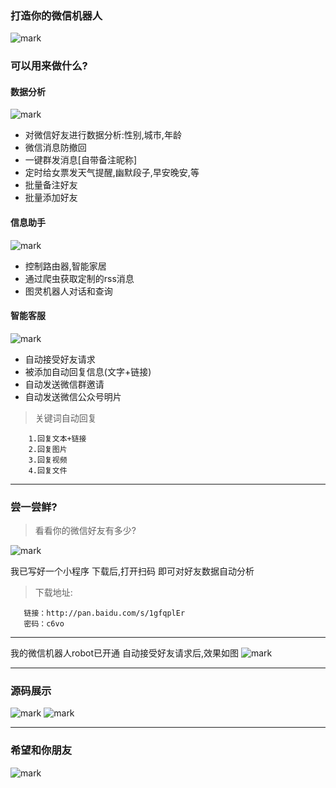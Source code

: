 ### 打造你的微信机器人
![mark](http://oe40n695u.bkt.clouddn.com/blog/20170322/111115631.png)

 
 
### 可以用来做什么?
#### 数据分析
![mark](http://oe40n695u.bkt.clouddn.com/blog/20170322/111130127.png)

 
 

- 对微信好友进行数据分析:性别,城市,年龄
- 微信消息防撤回
- 一键群发消息[自带备注昵称]
- 定时给女票发天气提醒,幽默段子,早安晚安,等
- 批量备注好友
- 批量添加好友

#### 信息助手
    
 ![mark](http://oe40n695u.bkt.clouddn.com/blog/20170322/111138260.png)

 
 

- 控制路由器,智能家居
- 通过爬虫获取定制的rss消息
- 图灵机器人对话和查询

#### 智能客服
![mark](http://oe40n695u.bkt.clouddn.com/blog/20170322/111147105.png)

 
 
- 自动接受好友请求
- 被添加自动回复信息(文字+链接)
- 自动发送微信群邀请
- 自动发送微信公众号明片

> 关键词自动回复   

        1.回复文本+链接
        2.回复图片
        3.回复视频
        4.回复文件

---
### 尝一尝鲜?
> 看看你的微信好友有多少?  

![mark](http://oe40n695u.bkt.clouddn.com/blog/20170322/111157538.png)

 
我已写好一个小程序
下载后,打开扫码
即可对好友数据自动分析

> 下载地址:  

       链接：http://pan.baidu.com/s/1gfqplEr 
       密码：c6vo

---
我的微信机器人robot已开通
自动接受好友请求后,效果如图
![mark](http://oe40n695u.bkt.clouddn.com/blog/20170322/111203239.jpg)

 ---
### 源码展示
![mark](http://oe40n695u.bkt.clouddn.com/blog/20170322/111338160.png)
![mark](http://oe40n695u.bkt.clouddn.com/blog/20170322/111421355.png)

---
### 希望和你朋友

![mark](http://oe40n695u.bkt.clouddn.com/blog/20170322/111214449.jpg)

 



